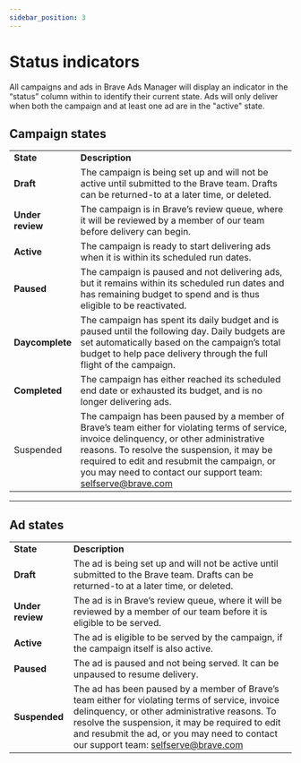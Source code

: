 ```yaml
---
sidebar_position: 3
---
```


# Status indicators

All campaigns and ads in Brave Ads Manager will display an indicator in the “status” column within to identify their current state. Ads will only deliver when both the campaign and at least one ad are in the "active" state.
## Campaign states

|   |   |
|---|---|
|**State**|**Description**|
|**Draft**|The campaign is being set up and will not be active until submitted to the Brave team. Drafts can be returned-to at a later time, or deleted.|
|**Under review**|The campaign is in Brave’s review queue, where it will be reviewed by a member of our team before delivery can begin.|
|**Active**|The campaign is ready to start delivering ads when it is within its scheduled run dates.|
|**Paused**|The campaign is paused and not delivering ads, but it remains within its scheduled run dates and has remaining budget to spend and is thus eligible to be reactivated.|
|**Daycomplete**|The campaign has spent its daily budget and is paused until the following day. Daily budgets are set automatically based on the campaign’s total budget to help pace delivery through the full flight of the campaign.|
|**Completed**|The campaign has either reached its scheduled end date or exhausted its budget, and is no longer delivering ads.|
|Suspended|The campaign has been paused by a member of Brave’s team either for violating terms of service, invoice delinquency, or other administrative reasons. To resolve the suspension, it may be required to edit and resubmit the campaign, or you may need to contact our support team: selfserve@brave.com|
********
## Ad states

|   |   |
|---|---|
|**State**|**Description**|
|**Draft**|The ad is being set up and will not be active until submitted to the Brave team. Drafts can be returned-to at a later time, or deleted.|
|**Under review**|The ad is in Brave’s review queue, where it will be reviewed by a member of our team before it is eligible to be served.|
|**Active**|The ad is eligible to be served by the campaign, if the campaign itself is also active.|
|**Paused**|The ad is paused and not being served. It can be unpaused to resume delivery.|
|**Suspended**|The ad has been paused by a member of Brave’s team either for violating terms of service, invoice delinquency, or other administrative reasons. To resolve the suspension, it may be required to edit and resubmit the ad, or you may need to contact our support team: selfserve@brave.com|
